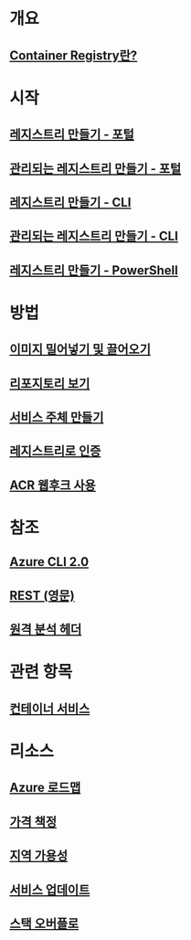 # 개요

## [Container Registry란?](container-registry-intro.md)

# 시작
## [레지스트리 만들기 - 포털](container-registry-get-started-portal.md)
## [관리되는 레지스트리 만들기 - 포털](container-registry-managed-get-started-portal.md)
## [레지스트리 만들기 - CLI](container-registry-get-started-azure-cli.md)
## [관리되는 레지스트리 만들기 - CLI](container-registry-managed-get-started-azure-cli.md)
## [레지스트리 만들기 - PowerShell](container-registry-get-started-powershell.md)

# 방법

## [이미지 밀어넣기 및 끌어오기](container-registry-get-started-docker-cli.md)
## [리포지토리 보기](container-registry-repositories.md)
## [서비스 주체 만들기](../azure-resource-manager/resource-group-create-service-principal-portal.md?toc=%2fazure%2fcontainer-registry%2ftoc.json)
## [레지스트리로 인증](container-registry-authentication.md)
## [ACR 웹후크 사용](./container-registry-webhook.md)

# 참조

## [Azure CLI 2.0](/cli/azure/acr)
## [REST (영문)](/rest/api/containerregistry)
## [원격 분석 헤더](container-registry-headers.md)

# 관련 항목

## [컨테이너 서비스](/azure/container-service/)

# 리소스
## [Azure 로드맵](https://azure.microsoft.com/roadmap/)
## [가격 책정](https://azure.microsoft.com/pricing/details/container-registry/)
## [지역 가용성](https://azure.microsoft.com/regions/services/)
## [서비스 업데이트](https://azure.microsoft.com/en-us/updates/?product=container-registry&updatetype=&platform=)
## [스택 오버플로](http://stackoverflow.com/questions/tagged/azure-container-registry)

